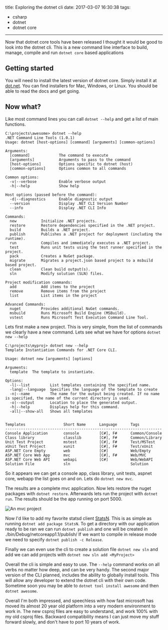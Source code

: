 title: Exploring the dotnet cli
date: 2017-03-07 16:30:38
tags:
- csharp
- dotnet
- dotnet core
---

Now that dotnet core tools have been released I thought it would be good to look into the dotnet cli. This is a new command line interface to build, manage, compile and run `dotnet core` based applications 

<!-- more -->

## Getting started

You will need to install the latest version of dotnet core. Simply install it at [dot.net](https://dot.net/). You can find installers for Mac, Windows, or Linux. You should be able to read the docs and get going.



## Now what?

Like most command lines you can call `dotnet --help` and get a list of main functions.

```
C:\projects\awesome> dotnet --help
.NET Command Line Tools (1.0.1)
Usage: dotnet [host-options] [command] [arguments] [common-options]

Arguments:
  [command]             The command to execute
  [arguments]           Arguments to pass to the command
  [host-options]        Options specific to dotnet (host)
  [common-options]      Options common to all commands

Common options:
  -v|--verbose          Enable verbose output
  -h|--help             Show help

Host options (passed before the command):
  -d|--diagnostics      Enable diagnostic output
  --version             Display .NET CLI Version Number
  --info                Display .NET CLI Info

Commands:
  new           Initialize .NET projects.
  restore       Restore dependencies specified in the .NET project.
  build         Builds a .NET project.
  publish       Publishes a .NET project for deployment (including the runtime).
  run           Compiles and immediately executes a .NET project.
  test          Runs unit tests using the test runner specified in the project.
  pack          Creates a NuGet package.
  migrate       Migrates a project.json based project to a msbuild based project.
  clean         Clean build output(s).
  sln           Modify solution (SLN) files.

Project modification commands:
  add           Add items to the project
  remove        Remove items from the project
  list          List items in the project

Advanced Commands:
  nuget         Provides additional NuGet commands.
  msbuild       Runs Microsoft Build Engine (MSBuild).
  vstest        Runs Microsoft Test Execution Command Line Tool.

```

Lets first make a new project. This is very simple, from the list of commands we clearly have a new command. Lets see what we have for options `dotnet new --help`

```
C:\projects\myproj> dotnet new --help
Template Instantiation Commands for .NET Core CLI.

Usage: dotnet new [arguments] [options]

Arguments:
  template  The template to instantiate.

Options:
  -l|--list         List templates containing the specified name.
  -lang|--language  Specifies the language of the template to create
  -n|--name         The name for the output being created. If no name is specified, the name of the current directory is used.
  -o|--output       Location to place the generated output.
  -h|--help         Displays help for this command.
  -all|--show-all   Shows all templates


Templates                 Short Name      Language      Tags
----------------------------------------------------------------------
Console Application       console         [C#], F#      Common/Console
Class library             classlib        [C#], F#      Common/Library
Unit Test Project         mstest          [C#], F#      Test/MSTest
xUnit Test Project        xunit           [C#], F#      Test/xUnit
ASP.NET Core Empty        web             [C#]          Web/Empty
ASP.NET Core Web App      mvc             [C#], F#      Web/MVC
ASP.NET Core Web API      webapi          [C#]          Web/WebAPI
Solution File             sln                           Solution

```

So it appears we can get a console app, class library, unit tests, aspnet core, webapp the list goes on and on. Lets do `dotnet new mvc`.

The results are a complete mvc application. Now lets restore the nuget packages with `dotnet restore`. Afterwards lets run the project with `dotnet run`. The results should be the app running on port 5000.

![An mvc project](mvc-project.PNG)

Now I'd like to add my favorite statsd client [StatsN](https://github.com/TryStatsN/StatsN). This is as simple as running `dotnet add package StatsN`. To get a directory with our application ready to be ran we can run `dotnet publish` and one will be created in ./bin/Debug/netcoreapp1.1/publish/ If we want to compile in release mode we need to specify `dotnet publish -c Release`.

Finally we can even use the cli to create a solution file `dotnet new sln` and add we can add projects with `dotnet new sln add <MyProject>`

Overall the cli is simple and easy to use. The `--help` command works on all verbs no matter how deep, and can be very handy. The second major version of the CLI planned, includes the ability to globally install tools. This will allow any developer to extend the dotnet cli with their own code. Sometime soon you may be able to `dotnet tool install awesome` and then `dotnet awesome`.

Overall I'm both impressed, and speechless with how fast microsoft has moved its almost 20 year old platform into a very modern environment to work in. The new csproj files are easy to understand, and work 100% with my old csproj files. Backward compatibility means I can just move my stuff forward slowly, and don't have to port 10 years of work.

